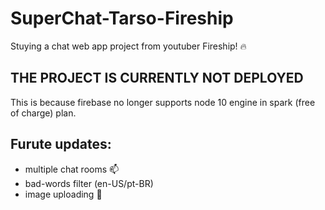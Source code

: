 # SuperChat-Tarso-Fireship

Stuying a chat web app project from youtuber Fireship! 🔥

## THE PROJECT IS CURRENTLY NOT DEPLOYED 
 This is because firebase no longer supports node 10 engine in spark (free of charge) plan.

## Furute updates:
  - multiple chat rooms 📫 
  - bad-words filter (en-US/pt-BR)
  - image uploading 📎
